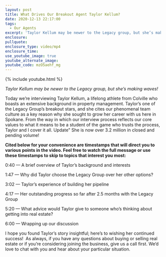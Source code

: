 ```yaml
---
layout: post
title: What Drives Our Breakout Agent Taylor Kellum?
date: 2020-12-13 22:17:00
tags:
  - Our Agents
excerpt: 'Taylor Kellum may be newer to the Legacy group, but she’s making waves!'
enclosure:
pullquote:
enclosure_type: video/mp4
enclosure_time:
use_youtube_image: true
youtube_alternate_image:
youtube_code: mzO5aehf_mg
---
```


{% include youtube.html %}

*Taylor Kellum may be newer to the Legacy group, but she’s making waves\!*

Today we’re interviewing Taylor Kellum, a lifelong athlete from Colville who boasts an extensive background in property management. Taylor’s one of the Legacy Group’s breakout stars, and she cites our phenomenal team culture as a key reason why she sought to grow her career with us here in Spokane. From the way in which our interview process reflects our core values to what it means to be a student of the game who trusts the process, Taylor and I cover it all. Update" She is now over 3.2 million in closed and pending volume\!

**Cited below for your convenience are timestamps that will direct you to various points in the video. Feel free to watch the full message or use these timestamps to skip to topics that interest you most:&nbsp;**

0:40 — A brief overview of Taylor’s background and interests&nbsp;

1:47 — Why did Taylor choose the Legacy Group over her other options?&nbsp;

3:02 — Taylor’s experience of building her pipeline&nbsp;

4:17 — Her outstanding progress so far after 2.5 months with the Legacy Group&nbsp;

5:20 — What advice would Taylor give to someone who’s thinking about getting into real estate?

6:00 — Wrapping up our discussion

I hope you found Taylor’s story insightful; here’s to wishing her continued success\!&nbsp; As always, if you have any questions about buying or selling real estate or if you’re considering joining the business, give us a call first. We’d love to chat with you and hear about your particular situation.
